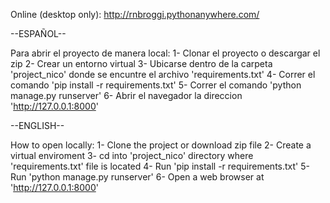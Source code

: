 Online (desktop only): http://rnbroggi.pythonanywhere.com/ 


--ESPAÑOL--

Para abrir el proyecto de manera local:
1- Clonar el proyecto o descargar el zip
2- Crear un entorno virtual
3- Ubicarse dentro de la carpeta 'project_nico' donde se encuntre el archivo 'requirements.txt'
4- Correr el comando 'pip install -r requirements.txt'
5- Correr el comando 'python manage.py runserver'
6- Abrir el navegador la direccion 'http://127.0.0.1:8000'

--ENGLISH--

How to open locally:
1- Clone the project or download zip file
2- Create a virtual enviroment
3- cd into 'project_nico' directory where 'requirements.txt' file is located
4- Run 'pip install -r requirements.txt'
5- Run 'python manage.py runserver'
6- Open a web browser at 'http://127.0.0.1:8000'
